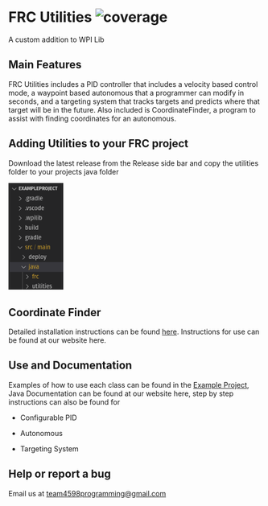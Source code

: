 # FRC Utilities ![coverage](https://img.shields.io/badge/Build/Test-testing-yellow)

A custom addition to WPI Lib

## Main Features

FRC Utilities includes a PID controller that includes a velocity based control mode, a waypoint based autonomous that a programmer can modify in seconds, and a targeting system that tracks targets and predicts where that target will be in the future. Also included is CoordinateFinder, a program to assist with finding coordinates for an autonomous.

## Adding Utilities to your FRC project

Download the latest release from the Release side bar and copy the utilities folder to your projects java folder 

<img title="" src="docs/images/FileLocation.png" alt="File Location" width="109">

## Coordinate Finder

Detailed installation instructions can be found [here](docs/MarkDown/CoordinateFinderInstallation.md). Instructions for use can be found at our website here.

## Use and Documentation

Examples of how to use each class can be found in the [Example Project](ExampleProject/src/main/java/frc/robot), Java Documentation can be found at our website here, step by step instructions can also be found for

- Configurable PID

- Autonomous

- Targeting System

## Help or report a bug

Email us at team4598programming@gmail.com 

